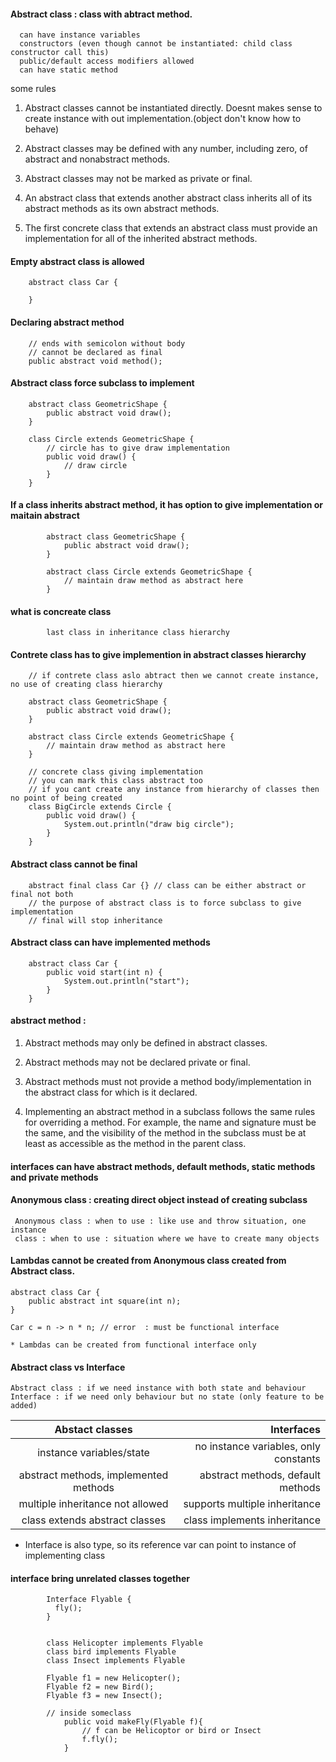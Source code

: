 #### Abstract class : class with abtract method.
    
      can have instance variables
      constructors (even though cannot be instantiated: child class constructor call this)
      public/default access modifiers allowed        
      can have static method

some rules 

1. Abstract classes cannot be instantiated directly. 
    Doesnt makes sense to create instance with out implementation.(object don't know how to behave)

2. Abstract classes may be defined with any number, including zero, of abstract and nonabstract methods.

3. Abstract classes may not be marked as private or final.

4. An abstract class that extends another abstract class inherits all of its abstract methods
as its own abstract methods.

5. The first concrete class that extends an abstract class must provide an implementation
for all of the inherited abstract methods.


#### Empty abstract class is allowed

        abstract class Car {

        }

#### Declaring abstract method

        // ends with semicolon without body
        // cannot be declared as final
        public abstract void method();
        
#### Abstract class force subclass to implement

        abstract class GeometricShape {
            public abstract void draw();
        }

        class Circle extends GeometricShape {
            // circle has to give draw implementation
            public void draw() {
                // draw circle
            }
        }

#### If a class inherits abstract method, it has option to give implementation or maitain abstract

            abstract class GeometricShape {
                public abstract void draw();
            }

            abstract class Circle extends GeometricShape {
                // maintain draw method as abstract here
            }

#### what is concreate class

            last class in inheritance class hierarchy

#### Contrete class has to give implemention in abstract classes hierarchy 
    
        // if contrete class aslo abtract then we cannot create instance, no use of creating class hierarchy
        
        abstract class GeometricShape {
            public abstract void draw();
        }

        abstract class Circle extends GeometricShape {
            // maintain draw method as abstract here
        }

        // concrete class giving implementation
        // you can mark this class abstract too
        // if you cant create any instance from hierarchy of classes then no point of being created
        class BigCircle extends Circle {
            public void draw() {
                System.out.println("draw big circle");
            }
        }


#### Abstract class cannot be final

        abstract final class Car {} // class can be either abstract or final not both
        // the purpose of abstract class is to force subclass to give implementation
        // final will stop inheritance

#### Abstract class can have implemented methods

        abstract class Car {
            public void start(int n) {
                System.out.println("start");
            }
        }


#### abstract method : 

1. Abstract methods may only be defined in abstract classes.

2. Abstract methods may not be declared private or final.

3. Abstract methods must not provide a method body/implementation in the abstract
class for which is it declared.

4. Implementing an abstract method in a subclass follows the same rules for overriding a
method. For example, the name and signature must be the same, and the visibility of
the method in the subclass must be at least as accessible as the method in the parent
class.

#### interfaces can have abstract methods, default methods, static methods and private methods




#### Anonymous class : creating direct object instead of creating subclass

     Anonymous class : when to use : like use and throw situation, one instance
     class : when to use : situation where we have to create many objects 
     
#### Lambdas cannot be created from Anonymous class created from Abstract class.
    
    abstract class Car {
        public abstract int square(int n);
    }
    
    Car c = n -> n * n; // error  : must be functional interface
    
    * Lambdas can be created from functional interface only


#### Abstract class vs Interface

    Abstract class : if we need instance with both state and behaviour
    Interface : if we need only behaviour but no state (only feature to be added)
    
 | Abstact classes     | Interfaces        |
 |:-------------------:| -----------------:|
 | instance variables/state | no instance variables, only constants |
 | abstract methods, implemented methods | abstract methods, default methods   |
 | multiple inheritance not allowed      | supports multiple inheritance    |
 | class extends abstract classes      | class implements inheritance    |


* Interface is also type, so its reference var can point to instance of implementing class

#### interface bring unrelated classes together


            Interface Flyable {
              fly();
            }

            
            class Helicopter implements Flyable
            class bird implements Flyable
            class Insect implements Flyable
            
            Flyable f1 = new Helicopter();
            Flyable f2 = new Bird();
            Flyable f3 = new Insect();
            
            // inside someclass
                public void makeFly(Flyable f){
                    // f can be Helicoptor or bird or Insect
                    f.fly();
                }
